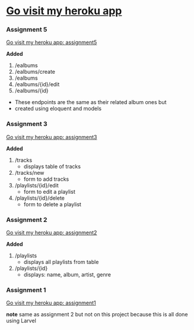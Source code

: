 # [Go visit my heroku app](https://hern784-itp405.herokuapp.com/)

### Assignment 5
[Go visit my heroku app: assignment5](https://hern784-itp405.herokuapp.com/)

**Added**
1. /ealbums
2. /ealbums/create
3. /ealbums
4. /ealbums/{id}/edit
5. /ealbums/{id}

* These endpoints are the same as their related album ones but
* created using eloquent and models

### Assignment 3
[Go visit my heroku app: assignment3](https://hern784-itp405.herokuapp.com/)

**Added**
1. /tracks
    - displays table of tracks
2. /tracks/new
    - form to add tracks
3. /playlists/{id}/edit
    - form to edit a playlist
4. /playlists/{id}/delete
    - form to delete a playlist


### Assignment 2

[Go visit my heroku app: assignment2](https://hern784-itp405.herokuapp.com/playlists)

**Added**
1. /playlists
    - displays all playlists from table
2. /playlists/{id}
    - displays: name, album, artist, genre

### Assignment 1

[Go visit my heroku app: assignment1]( https://hern784-itp405-assignment1.herokuapp.com/j )

**note** same as assignment 2 but not on this project because this is all done using Larvel

